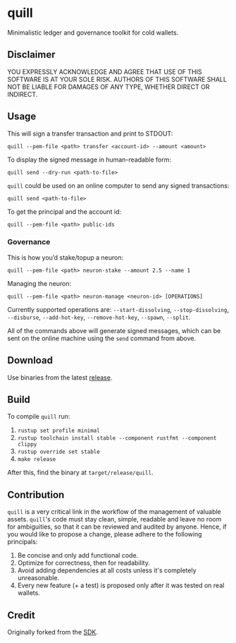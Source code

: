 # quill

Minimalistic ledger and governance toolkit for cold wallets.

## Disclaimer

YOU EXPRESSLY ACKNOWLEDGE AND AGREE THAT USE OF THIS SOFTWARE IS AT YOUR SOLE RISK.
AUTHORS OF THIS SOFTWARE SHALL NOT BE LIABLE FOR DAMAGES OF ANY TYPE, WHETHER DIRECT OR INDIRECT.

## Usage

This will sign a transfer transaction and print to STDOUT:

    quill --pem-file <path> transfer <account-id> --amount <amount>

To display the signed message in human-readable form:

    quill send --dry-run <path-to-file>

`quill` could be used on an online computer to send any signed transactions:

    quill send <path-to-file>

To get the principal and the account id:

    quill --pem-file <path> public-ids

### Governance

This is how you’d stake/topup a neuron:

    quill --pem-file <path> neuron-stake --amount 2.5 --name 1

Managing the neuron:

    quill --pem-file <path> neuron-manage <neuron-id> [OPERATIONS]

Currently supported operations are: `--start-dissolving`, `--stop-dissolving`, `--disburse`, `--add-hot-key`, `--remove-hot-key`, `--spawn`, `--split`.

All of the commands above will generate signed messages, which can be sent on the online machine using the `send` command from above.

## Download

Use binaries from the latest [release](https://github.com/dfinity/quill/releases).

## Build

To compile `quill` run:

1. `rustup set profile minimal`
2. `rustup toolchain install stable --component rustfmt --component clippy`
3. `rustup override set stable`
4. `make release`

After this, find the binary at `target/release/quill`.

## Contribution

`quill` is a very critical link in the workflow of the management of valuable assets.
`quill`'s code must stay clean, simple, readable and leave no room for ambiguities, so that it can be reviewed and audited by anyone.
Hence, if you would like to propose a change, please adhere to the following principals:

1. Be concise and only add functional code.
2. Optimize for correctness, then for readability.
3. Avoid adding dependencies at all costs unless it's completely unreasonable.
4. Every new feature (+ a test) is proposed only after it was tested on real wallets.

## Credit

Originally forked from the [SDK](https://github.com/dfinity/sdk).
